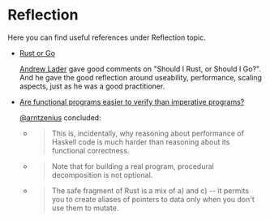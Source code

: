 # Reflection

Here you can find useful references under Reflection topic.

- [Rust or Go](https://codeburst.io/should-i-rust-or-should-i-go-59a298e00ea9) 

  [Andrew Lader](https://codeburst.io/@andrew.lader?source=post_header_lockup) gave good comments on "Should I Rust, or Should I Go?". And he gave the good reflection around useability, performance, scaling aspects, just as he was a good practitioner.

- [Are functional programs easier to verify than imperative programs?](http://semantic-domain.blogspot.co.uk/2018/04/are-functional-programs-easier-to.html)

  [@arntzenius](https://twitter.com/arntzenius) concluded:

  - > This is, incidentally, why reasoning about performance of Haskell code is much harder than reasoning about its functional correctness.

  - > Note that for building a real program, procedural decomposition is not optional.

  - > The safe fragment of Rust is a mix of a) and c) -- it permits you to create aliases of pointers to data only when you don't use them to mutate.